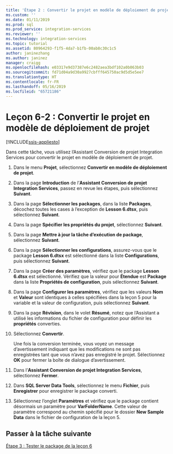 ```yaml
---
title: 'Étape 2 : Convertir le projet en modèle de déploiement de projet | Microsoft Docs'
ms.custom: ''
ms.date: 01/11/2019
ms.prod: sql
ms.prod_service: integration-services
ms.reviewer: ''
ms.technology: integration-services
ms.topic: tutorial
ms.assetid: 80964293-f1f5-4da7-b1fb-00ab8c30c1c5
author: janinezhang
ms.author: janinez
manager: craigg
ms.openlocfilehash: e03317e9d37387e6c2482aea3bdf102a0b063b03
ms.sourcegitcommit: fd71d04a9d30a9927cbfff645750ac9d5d5e5ee7
ms.translationtype: HT
ms.contentlocale: fr-FR
ms.lasthandoff: 05/16/2019
ms.locfileid: "65721186"
---
```

# <a name="lesson-6-2-convert-the-project-to-the-project-deployment-model"></a>Leçon 6-2 : Convertir le projet en modèle de déploiement de projet

[!INCLUDE[ssis-appliesto](../includes/ssis-appliesto-ssvrpluslinux-asdb-asdw-xxx.md)]



Dans cette tâche, vous utilisez l’Assistant Conversion de projet Integration Services pour convertir le projet en modèle de déploiement de projet.  
  
1.  Dans le menu **Projet**, sélectionnez **Convertir en modèle de déploiement de projet**.  
  
2.  Dans la page **Introduction** de l’**Assistant Conversion de projet Integration Services**, passez en revue les étapes, puis sélectionnez **Suivant**.  
  
3.  Dans la page **Sélectionner les packages**, dans la liste **Packages**, décochez toutes les cases à l’exception de **Lesson 6.dtsx**, puis sélectionnez **Suivant**.  
  
4.  Dans la page **Spécifier les propriétés du projet**, sélectionnez **Suivant**.  
  
5.  Dans la page **Mettre à jour la tâche d’exécution de package**, sélectionnez **Suivant**.  
  
6.  Dans la page **Sélectionner les configurations**, assurez-vous que le package **Lesson 6.dtsx** est sélectionné dans la liste **Configurations**, puis sélectionnez **Suivant**.  
  
7.  Dans la page **Créer des paramètres**, vérifiez que le package **Lesson 6.dtsx** est sélectionné.  Vérifiez que la valeur pour **Étendue** est **Package** dans la liste **Propriétés de configuration**, puis sélectionnez **Suivant**.  
  
8.  Dans la page **Configurer les paramètres**, vérifiez que les valeurs **Nom** et **Valeur** sont identiques à celles spécifiées dans la leçon 5 pour la variable et la valeur de configuration, puis sélectionnez **Suivant**.  
  
9. Dans la page **Révision**, dans le volet **Résumé**, notez que l’Assistant a utilisé les informations du fichier de configuration pour définir les **propriétés** converties.  
  
10. Sélectionnez **Convertir**.  
  
    Une fois la conversion terminée, vous voyez un message d’avertissement indiquant que les modifications ne sont pas enregistrées tant que vous n’avez pas enregistré le projet. Sélectionnez **OK** pour fermer la boîte de dialogue d’avertissement.  
  
11. Dans l’**Assistant Conversion de projet Integration Services**, sélectionnez **Fermer**.  
  
12. Dans **SQL Server Data Tools**, sélectionnez le menu **Fichier**, puis **Enregistrer** pour enregistrer le package converti.  
  
13. Sélectionnez l’onglet **Paramètres** et vérifiez que le package contient désormais un paramètre pour **VarFolderName**. Cette valeur de paramètre correspond au chemin spécifié pour le dossier **New Sample Data** dans le fichier de configuration de la leçon 5.  
  
## <a name="go-to-next-task"></a>Passer à la tâche suivante
[Étape 3 : Tester le package de la leçon 6](../integration-services/lesson-6-3-testing-the-lesson-6-package.md)  
  
  
  
